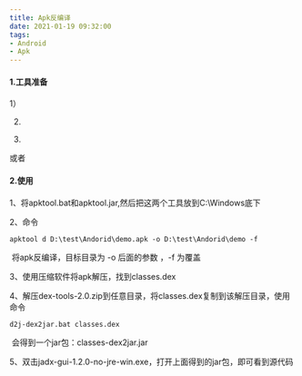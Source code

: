 ```yaml
---
title: Apk反编译
date: 2021-01-19 09:32:00
tags:
- Android
- Apk
---
```


#### 1.工具准备

1） 

[apktool]: https://ibotpeaches.github.io/Apktool/install/

2) 

[dex-tools]: https://github.com/pxb1988/dex2jar

3)  

[jadx-gui]: https://github.com/skylot/jadx

或者

[jd-gui]: http://java-decompiler.github.io/



#### 2.使用

1、将apktool.bat和apktool.jar,然后把这两个工具放到C:\Windows底下

2、命令

```shell
apktool d D:\test\Andorid\demo.apk -o D:\test\Andorid\demo -f
```

​	将apk反编译，目标目录为 -o 后面的参数 ，-f 为覆盖

3、使用压缩软件将apk解压，找到classes.dex

4、解压dex-tools-2.0.zip到任意目录，将classes.dex复制到该解压目录，使用命令

```shell
d2j-dex2jar.bat classes.dex
```

​	会得到一个jar包：classes-dex2jar.jar

5、双击jadx-gui-1.2.0-no-jre-win.exe，打开上面得到的jar包，即可看到源代码